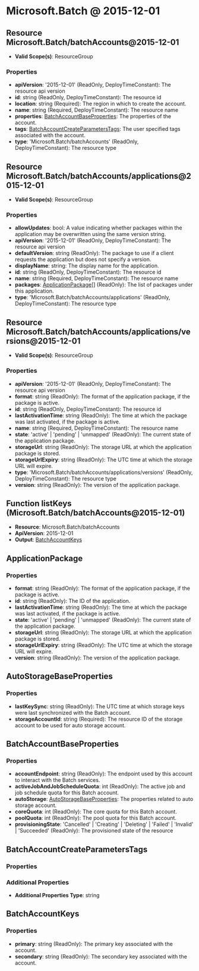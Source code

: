 # Microsoft.Batch @ 2015-12-01

## Resource Microsoft.Batch/batchAccounts@2015-12-01
* **Valid Scope(s)**: ResourceGroup
### Properties
* **apiVersion**: '2015-12-01' (ReadOnly, DeployTimeConstant): The resource api version
* **id**: string (ReadOnly, DeployTimeConstant): The resource id
* **location**: string (Required): The region in which to create the account.
* **name**: string (Required, DeployTimeConstant): The resource name
* **properties**: [BatchAccountBaseProperties](#batchaccountbaseproperties): The properties of the account.
* **tags**: [BatchAccountCreateParametersTags](#batchaccountcreateparameterstags): The user specified tags associated with the account.
* **type**: 'Microsoft.Batch/batchAccounts' (ReadOnly, DeployTimeConstant): The resource type

## Resource Microsoft.Batch/batchAccounts/applications@2015-12-01
* **Valid Scope(s)**: ResourceGroup
### Properties
* **allowUpdates**: bool: A value indicating whether packages within the application may be overwritten using the same version string.
* **apiVersion**: '2015-12-01' (ReadOnly, DeployTimeConstant): The resource api version
* **defaultVersion**: string (ReadOnly): The package to use if a client requests the application but does not specify a version.
* **displayName**: string: The display name for the application.
* **id**: string (ReadOnly, DeployTimeConstant): The resource id
* **name**: string (Required, DeployTimeConstant): The resource name
* **packages**: [ApplicationPackage](#applicationpackage)[] (ReadOnly): The list of packages under this application.
* **type**: 'Microsoft.Batch/batchAccounts/applications' (ReadOnly, DeployTimeConstant): The resource type

## Resource Microsoft.Batch/batchAccounts/applications/versions@2015-12-01
* **Valid Scope(s)**: ResourceGroup
### Properties
* **apiVersion**: '2015-12-01' (ReadOnly, DeployTimeConstant): The resource api version
* **format**: string (ReadOnly): The format of the application package, if the package is active.
* **id**: string (ReadOnly, DeployTimeConstant): The resource id
* **lastActivationTime**: string (ReadOnly): The time at which the package was last activated, if the package is active.
* **name**: string (Required, DeployTimeConstant): The resource name
* **state**: 'active' | 'pending' | 'unmapped' (ReadOnly): The current state of the application package.
* **storageUrl**: string (ReadOnly): The storage URL at which the application package is stored.
* **storageUrlExpiry**: string (ReadOnly): The UTC time at which the storage URL will expire.
* **type**: 'Microsoft.Batch/batchAccounts/applications/versions' (ReadOnly, DeployTimeConstant): The resource type
* **version**: string (ReadOnly): The version of the application package.

## Function listKeys (Microsoft.Batch/batchAccounts@2015-12-01)
* **Resource**: Microsoft.Batch/batchAccounts
* **ApiVersion**: 2015-12-01
* **Output**: [BatchAccountKeys](#batchaccountkeys)

## ApplicationPackage
### Properties
* **format**: string (ReadOnly): The format of the application package, if the package is active.
* **id**: string (ReadOnly): The ID of the application.
* **lastActivationTime**: string (ReadOnly): The time at which the package was last activated, if the package is active.
* **state**: 'active' | 'pending' | 'unmapped' (ReadOnly): The current state of the application package.
* **storageUrl**: string (ReadOnly): The storage URL at which the application package is stored.
* **storageUrlExpiry**: string (ReadOnly): The UTC time at which the storage URL will expire.
* **version**: string (ReadOnly): The version of the application package.

## AutoStorageBaseProperties
### Properties
* **lastKeySync**: string (ReadOnly): The UTC time at which storage keys were last synchronized with the Batch account.
* **storageAccountId**: string (Required): The resource ID of the storage account to be used for auto storage account.

## BatchAccountBaseProperties
### Properties
* **accountEndpoint**: string (ReadOnly): The endpoint used by this account to interact with the Batch services.
* **activeJobAndJobScheduleQuota**: int (ReadOnly): The active job and job schedule quota for this Batch account.
* **autoStorage**: [AutoStorageBaseProperties](#autostoragebaseproperties): The properties related to auto storage account.
* **coreQuota**: int (ReadOnly): The core quota for this Batch account.
* **poolQuota**: int (ReadOnly): The pool quota for this Batch account.
* **provisioningState**: 'Cancelled' | 'Creating' | 'Deleting' | 'Failed' | 'Invalid' | 'Succeeded' (ReadOnly): The provisioned state of the resource

## BatchAccountCreateParametersTags
### Properties
### Additional Properties
* **Additional Properties Type**: string

## BatchAccountKeys
### Properties
* **primary**: string (ReadOnly): The primary key associated with the account.
* **secondary**: string (ReadOnly): The secondary key associated with the account.

